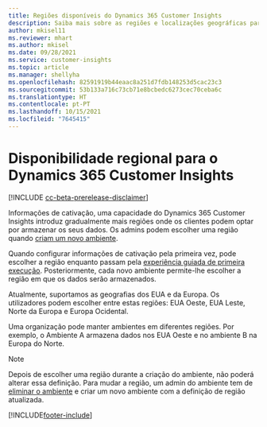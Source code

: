 ```yaml
---
title: Regiões disponíveis do Dynamics 365 Customer Insights
description: Saiba mais sobre as regiões e localizações geográficas para onde o serviço é implementado.
author: mkisel11
ms.reviewer: mhart
ms.author: mkisel
ms.date: 09/28/2021
ms.service: customer-insights
ms.topic: article
ms.manager: shellyha
ms.openlocfilehash: 82591919b44eaac8a251d7fdb148253d5cac23c3
ms.sourcegitcommit: 53b133a716c73cb71e8bcbedc6273cec70ceba6c
ms.translationtype: HT
ms.contentlocale: pt-PT
ms.lasthandoff: 10/15/2021
ms.locfileid: "7645415"
---
```

# <a name="regional-availability-for-dynamics-365-customer-insights"></a>Disponibilidade regional para o Dynamics 365 Customer Insights

[!INCLUDE [cc-beta-prerelease-disclaimer](includes/cc-beta-prerelease-disclaimer.md)]

Informações de cativação, uma capacidade do Dynamics 365 Customer Insights introduz gradualmente mais regiões onde os clientes podem optar por armazenar os seus dados. Os admins podem escolher uma região quando [criam um novo ambiente](create-new-environment.md). 

Quando configurar informações de cativação pela primeira vez, pode escolher a região enquanto passam pela [experiência guiada de primeira execução](quickstart.md). Posteriormente, cada novo ambiente permite-lhe escolher a região em que os dados serão armazenados.

Atualmente, suportamos as geografias dos EUA e da Europa. Os utilizadores podem escolher entre estas regiões: EUA Oeste, EUA Leste, Norte da Europa e Europa Ocidental.

Uma organização pode manter ambientes em diferentes regiões. Por exemplo, o Ambiente A armazena dados nos EUA Oeste e no ambiente B na Europa do Norte.

> [!NOTE]
> Depois de escolher uma região durante a criação do ambiente, não poderá alterar essa definição. Para mudar a região, um admin do ambiente tem de [eliminar o ambiente](manage-environments-workspaces.md#delete-an-environment) e criar um novo ambiente com a definição de região atualizada.


[!INCLUDE[footer-include](../includes/footer-banner.md)]
